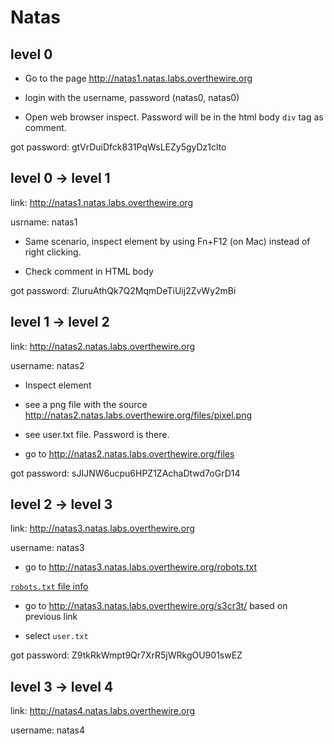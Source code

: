 # Natas

## level 0

- Go to the page http://natas1.natas.labs.overthewire.org

- login with the username, password (natas0, natas0)

- Open web browser inspect. Password will be in the html body `div` tag as comment.

got password: gtVrDuiDfck831PqWsLEZy5gyDz1clto


## level 0 -> level 1

link: http://natas1.natas.labs.overthewire.org

usrname: natas1

- Same scenario, inspect element by using Fn+F12 (on Mac) instead of right clicking.

- Check comment in HTML body

got password: ZluruAthQk7Q2MqmDeTiUij2ZvWy2mBi


## level 1 -> level 2

link: http://natas2.natas.labs.overthewire.org

username: natas2

- Inspect element

- see a png file with the source http://natas2.natas.labs.overthewire.org/files/pixel.png

- see user.txt file. Password is there.

- go to http://natas2.natas.labs.overthewire.org/files


got password: sJIJNW6ucpu6HPZ1ZAchaDtwd7oGrD14

## level 2 -> level 3

link: http://natas3.natas.labs.overthewire.org

username: natas3

- go to http://natas3.natas.labs.overthewire.org/robots.txt

[`robots.txt` file info](http://www.robotstxt.org/robotstxt.html)

- go to http://natas3.natas.labs.overthewire.org/s3cr3t/ based on previous link

- select `user.txt`

got password: Z9tkRkWmpt9Qr7XrR5jWRkgOU901swEZ

## level 3 -> level 4

link: http://natas4.natas.labs.overthewire.org

username: natas4

